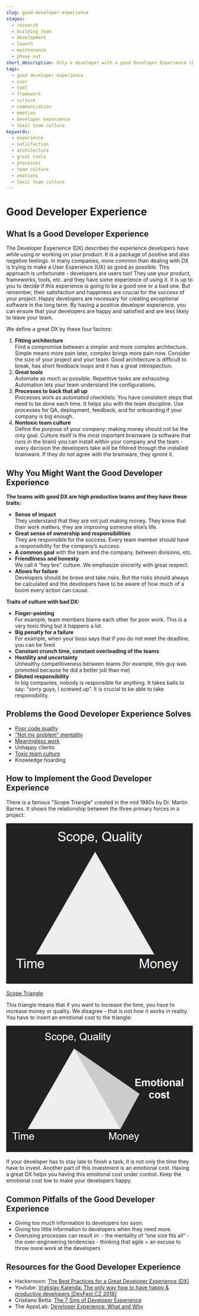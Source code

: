 ```yaml
---
slug: good-developer-experience
stages:
  - research
  - building_team
  - development
  - launch
  - maintenance
  - phase_out
short_description: Only a developer with a good Developer Experience (DX) can create exceptional software. If the DX is good, it is less likely that the developers would leave the company. Keeping developers happy should be an integral part of a successful company.
tags:
  - good developer experience
  - user
  - tool
  - framework
  - culture
  - communication
  - emotion
  - developer experience
  - toxic team culture
keywords:
  - experience
  - satisfaction
  - architecture
  - great tools
  - processes
  - team culture
  - emotions
  - toxic team culture
---
```


# Good Developer Experience

## What Is a Good Developer Experience

The Developer Experience (DX) describes the experience developers have while using or working on your product. It is a package of positive and also negative feelings. In many companies, more common than dealing with DX is trying to make a User Experience (UX) as good as possible. This approach is unfortunate - developers are users too! They use your product, frameworks, tools, etc. and they have some experience of using it. It is up to you to decide if this experience is going to be a good one or a bad one. But remember, their satisfaction and happiness are crucial for the success of your project. Happy developers are necessary for creating exceptional software in the long term. By having a positive developer experience, you can ensure that your developers are happy and satisfied and are less likely to leave your team.

We define a great DX by these four factors:

1. **Fitting architecture**  
   Find a compromise between a simpler and more complex architecture. Simple means more pain later, complex brings more pain now. Consider the size of your project and your team. Good architecture is difficult to break, has short feedback loops and it has a great introspection.
2. **Great tools**  
   Automate as much as possible. Repetitive tasks are exhausting. Automation lets your team understand the configurations.
3. **Processes to back that all up**  
   Processes work as automated checklists. You have consistent steps that need to be done each time. It helps you with the team discipline. Use processes for QA, deployment, feedback, and for onboarding if your company is big enough.
4. **Nontoxic team culture**  
   Define the purpose of your company: making money should not be the only goal. Culture itself is the most important brainware (a software that runs in the brain) you can install within your company and the team - every decision the developers take will be filtered through the installed brainware. If they do not agree with the brainware, they ignore it.

## Why You Might Want the Good Developer Experience

**The teams with good DX are high productive teams and they have these traits:**

- **Sense of impact**  
  They understand that they are not just making money. They know that their work matters, they are improving someone else’s life.
- **Great sense of ownership and responsibilities**  
  They are responsible for the success. Every team member should have a responsibility for the company’s success.
- **A common goal**
  with the team and the company, between divisions, etc.
- **Friendliness and honesty**  
  We call it “hey bro” culture. We emphasize sincerity with great respect.
- **Allows for failure**  
  Developers should be brave and take risks. But the risks should always be calculated and the developers have to be aware of how much of a boom every action can cause.

**Traits of culture with bad DX:**

- **Finger-pointing**  
  For example, team members blame each other for poor work. This is a very toxic thing but it happens a lot.
- **Big penalty for a failure**  
  For example, when your boss says that if you do not meet the deadline, you can be fired
- **Constant crunch time, constant overloading of the teams**
- **Hostility and uncertainty**  
  Unhealthy competitiveness between teams (for example, this guy was promoted because he did a better job than me)
- **Diluted responsibility**  
  In big companies, nobody is responsible for anything. It takes balls to say: “sorry guys, I screwed up”. It is crucial to be able to take responsibility.

## Problems the Good Developer Experience Solves

- [Poor code quality](/problems/poor-code-quality)
- ["Not my problem" mentality](/problems/not-my-problem-mentality)
- [Meaningless work](/problems/meaningless-work)
- Unhappy clients
- [Toxic team culture](problems/toxic-team-culture)
- Knowledge hoarding

## How to Implement the Good Developer Experience

There is a famous "Scope Triangle" created in the mid 1980s by Dr. Martin Barnes. It shows the relationship between the three primary forces in a project:

![Scope Triangle](/files/scope_triangle.png)

[Scope Triangle](https://www.projectsmart.co.uk/project-management-scope-triangle.php)

This triangle means that if you want to increase the time, you have to increase money or quality.
We disagree - that is not how it works in reality. You have to insert an emotional cost to the triangle:

![Emotional Cost](/files/emotional_cost.png)

If your developer has to stay late to finish a task, it is not only the time they have to invest. Another part of this investment is an emotional cost. Having a great DX helps you having this emotional cost under control. Keep the emotional cost low to make your developers happy.

## Common Pitfalls of the Good Developer Experience

- Giving too much information to developers too soon.
- Giving too little information to developers when they need more.
- Overusing processes can result in: - the mentality of “one size fits all” - the over-engineering tendencies - thinking that agile = an excuse to throw more work at the developers

## Resources for the Good Developer Experience

- Hackernoon: [The Best Practices for a Great Developer Experience (DX)](https://hackernoon.com/the-best-practices-for-a-great-developer-experience-dx-9036834382b0)
- Youtube: [Vratislav Kalenda: The only way how to have happy & productive developers [DevFest CZ 2018]](https://www.youtube.com/watch?v=X4NSLo97Az8)
- Cristiano Betta: [The 7 Sins of Developer Experience](https://betta.io/blog/2017/11/10/the-seven-sins-of-developer-experience/)
- The AppsLab: [Developer Experience: What and Why](http://theappslab.com/2017/04/04/developer-experience-what-and-why/)
